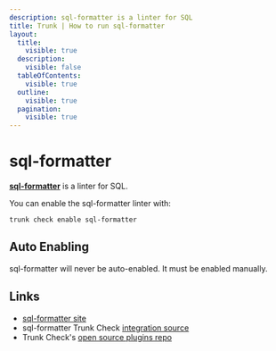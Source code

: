 ```yaml
---
description: sql-formatter is a linter for SQL
title: Trunk | How to run sql-formatter
layout:
  title:
    visible: true
  description:
    visible: false
  tableOfContents:
    visible: true
  outline:
    visible: true
  pagination:
    visible: true
---
```


# sql-formatter

[**sql-formatter**](https://github.com/sql-formatter-org/sql-formatter#readme) is a linter for SQL.

You can enable the sql-formatter linter with:

```shell
trunk check enable sql-formatter
```

## Auto Enabling

sql-formatter will never be auto-enabled. It must be enabled manually.





## Links

- [sql-formatter site](https://github.com/sql-formatter-org/sql-formatter#readme)
- sql-formatter Trunk Check [integration source](https://github.com/trunk-io/plugins/tree/main/linters/sql-formatter)
- Trunk Check's [open source plugins repo](https://github.com/trunk-io/plugins/tree/main)
